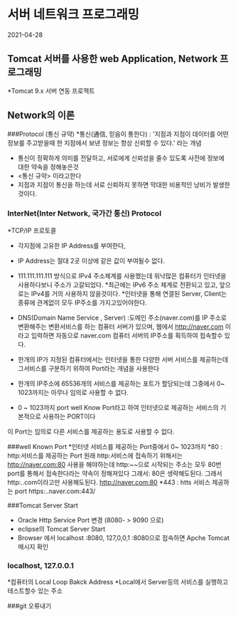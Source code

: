 # 서버 네트워크 프로그래밍 
2021-04-28

## Tomcat 서버를 사용한 web Application, Network 프로그래밍

*Tomcat 9.x 서버 연동 프로젝트

## Network의 이론
###Protocol (통신 규약)
*통신(通信, 믿음이 통한다) : '지점과 지점이 데이터를 어떤 정보를 주고받을때  한 지점에서
보낸 정보는 항상 신뢰할 수 있다.' 라는 개념
* 통신이 정확하게 의미를 전달하고, 서로에게 신뢰성을 줄수 있도록 사전에 정보에 대한 약속을 정해놓은것
* <통신 규약> 이라고한다
* 지점과 지점이 통신을 하는데 서로 신뢰하지 못하면 막대한 비용적인 낭비가 발생한 것이다.

### InterNet(Inter Network, 국가간 통신) Protocol
*TCP/IP 프로토콜
* 각지점에 고유한 IP Address를 부여한다, 
* IP Address는 절대 2곳 이상에 같은 값이 부여될수 없다.
* 111.111.111.111 방식으로 IPv4 주소체계를 사용했는데
워낙많은 컴퓨터가 인터넷을 사용하다보니 주소가 고갈되었다.
*최근에는  IPv6 주소 체계로 전환되고 있고, 앞으로는 IPv4를 거의 사용하지 않을것이다.
*인터넷을 통해 연결된 Server, Client는 종류에 관계없이 모두 IP주소를 가지고있어야한다.
* DNS(Domain Name Service , Server) :도메인 주소(naver.com)를 IP 주소로 변환해주는 변환서비스를 하는 컴퓨터 서버가 있으며, 웹에서 http://naver.com 이라고 입력하면 자동으로 naver.com 컴퓨터 서버의 IP주소를 획득하여 접속할수 있다.
* 한개의 IP가 지정된 컴퓨터에서는 인터넷을 통한 다양한 서버 서비스를 제공하는데 그서비스를 구분하기 위하여 Port라는 개념을 사용한다 

* 한개의 IP주소에 65536개의 서비스를 제공하는 포트가 할당되는데 그중에서 0~ 1023까지는 아무나 임의로 사용할 수 없다. 
* 0 ~ 1023까지 port well Know Port라고 하여 인터넷으로 제공하는 서비스의 기본적으로 사용하는 PORT이다

이 Port는 임의로 다른 서비스를 제공하는 용도로 사용할 수 없다.

###well Known Port
*인터넷 서비스를 제공하는 Port중에서 0~ 1023까지
*80 : http:서비스를 제공하는 Port
원래 http:서비스에 접속하기 위해서는 http://naver.com:80 사용을 해야하는데 http:~~으로 시작되는 주소는 모두 80번 port를 통해서 접속한다라는 약속이 정해져있다
그래서: 80은 생략해도된다. 그래서 http:..com이라고만 사용해도된다.
http://naver.com:80
*443 : htts 서비스 제공하는 port
https:..naver.com:443/


###Tomcat Server Start
* Oracle Http Service Port 변경 (8080- > 9090 으로)
* eclipse의 Tomcat Server Start 
* Browser 에서 localhost :8080, 127,0,0,1 :8080으로 접속하면 Apche Tomcat 메시지 확인
### localhost, 127.0.0.1
*컴퓨터의 Local Loop Bakck Address
*Local에서 Server등의 서비스를 실행하고 테스트할수 있는 주소

###git 오류내기
